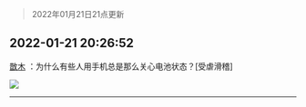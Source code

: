 > 2022年01月21日21点更新
<link rel="stylesheet" href="https://cdn.jsdelivr.net/gh/taotie6/sampleJSON@main/css/photo_show.css">
<meta name="referrer" content="no-referrer" />


 ## 2022-01-21 20:26:52 

 [㪚木](https://www.coolapk.com/feed/32992363?shareKey=OTY4ODFjZjJkNDM2NjFlYWFmYmI~) ：为什么有些人用手机总是那么关心电池状态？[受虐滑稽] 

<div class="album">
<img class="img-item" src="http://image.coolapk.com/feed/2022/0113/09/1081091_6b8f43b0_8274_6631_618@665x596.jpeg" />
</div>

 ------- 

